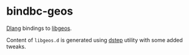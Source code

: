 # bindbc-geos

[Dlang](https://dlang.org) bindings to [libgeos](https://libgeos.org/).

Content of `libgeos.d` is generated using [dstep](https://github.com/jacob-carlborg/dstep) utility with some added tweaks.
